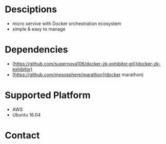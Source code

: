 # Desciptions
- micro servive with Docker orchestration ecosystem
- simple & easy to manage

# Dependencies
- [https://github.com/supernova106/docker-zk-exhibitor.git](docker-zk-exhibitor)
- [https://github.com/mesosphere/marathon](docker marathon)

# Supported Platform
- AWS
- Ubuntu 16.04

# Contact
